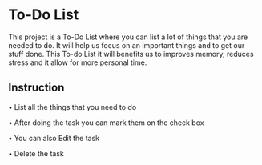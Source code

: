 # To-Do List

This project is a To-Do List where you can list a lot of things that you are needed to do. It will help us focus on an important things and to get our stuff done. This To-do List it will benefits us to improves memory, reduces stress and it allow for more personal time.

## Instruction
•	List all the things that you need to do

•	After doing the task you can mark them on the check box 

•	You can also Edit the task 

•	Delete the task 

